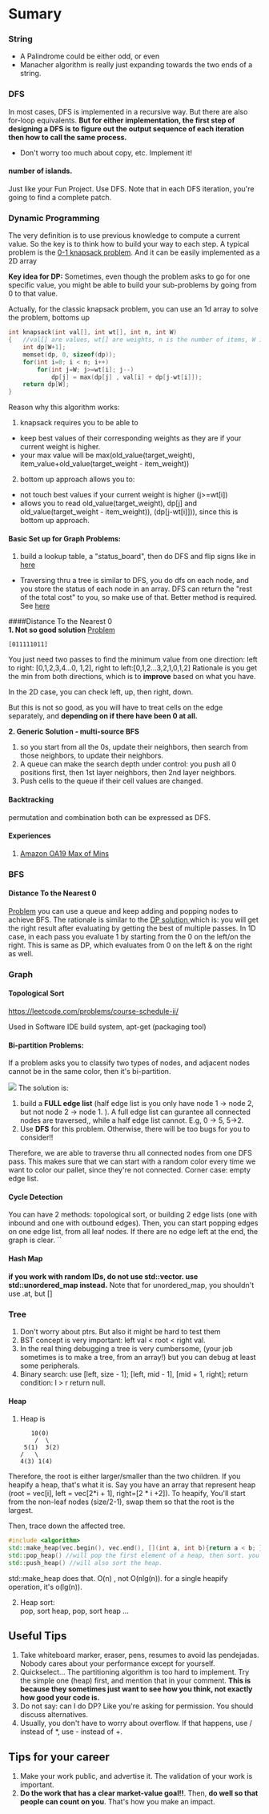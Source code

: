# Sumary
### String
- A Palindrome could be either odd, or even
- Manacher algorithm is really just expanding towards the two ends of a string. 

### DFS
In most cases, DFS is implemented in a recursive way. But there are also for-loop equivalents. 
**But for either implementation, the first step of designing a DFS is to figure out the output sequence of each iteration
then how to call the same process.** 
 - Don't worry too much about copy, etc. Implement it! 


#### number of islands. 
Just like your Fun Project. Use DFS. Note that in each DFS iteration, you're going to find a complete patch. 
  
### Dynamic Programming
The very definition is to use previous knowledge to compute a current value. So the key is to think how to build your way to each step. 
A typical problem is the [0-1 knapsack problem](https://www.youtube.com/watch?v=xCbYmUPvc2Q). And it can be easily implemented as a 2D array

**Key idea for DP:** Sometimes, even though the problem asks to go for one specific value, you might be able to build your sub-problems by going 
from 0 to that value. 

Actually, for the classic knapsack problem, you can use an 1d array to solve the problem, bottoms up

```c++
int knapsack(int val[], int wt[], int n, int W)
{   //val[] are values, wt[] are weights, n is the number of items, W is target weight. 
    int dp[W+1];
    memset(dp, 0, sizeof(dp));
    for(int i=0; i < n; i++) 
        for(int j=W; j>=wt[i]; j--)
            dp[j] = max(dp[j] , val[i] + dp[j-wt[i]]);
    return dp[W];
}
```

Reason why this algorithm works:
1. knapsack requires you to be able to
  - keep best values of their corresponding weights as they are if your current weight is higher.   
  - your max value will be max(old_value(target_weight), item_value+old_value(target_weight - item_weight))
2. bottom up approach allows you to: 
  - not touch best values if your current weight is higher (j>=wt[i])
  - allows you to read old_value(target_weight), dp[j] and old_value(target_weight - item_weight)), (dp[j-wt[i]])), since this is 
  bottom up approach. 
  
#### Basic Set up for Graph Problems: 
1. build a lookup table, a "status_board", then do DFS and flip signs
like in [here](graph/0547-Friend-Circles)
 - Traversing thru a tree is similar to DFS, you do dfs on each node, 
 and you store the status of each node in an array. DFS can return the "rest of the total cost" to you, so make use of that. 
 Better method is required. See [here](graph/1376-Time-Needed-to-Inform-All-Employees)
  
####Distance To the Nearest 0  
**1. Not so good solution** 
[Problem](https://leetcode.com/problems/01-matrix/)
```
[011111011]
```
You just need two passes to find the minimum value from one direction: left to right: [0,1,2,3,4...0, 1,2], right to left:[0,1,2...3,2,1,0,1,2]
Rationale is you get the min from both directions, which is to **improve** based on what you have. 

In the 2D case, you can check left, up, then right, down. 

But this is not so good, as you will have to treat cells on the edge separately, and **depending on if there have been 0 at all.** 

**2. Generic Solution - multi-source BFS**
1. so you start from all the 0s, update their neighbors, then search from those neighbors, to update their neighbors.
2. A queue can make the search depth under control: you push all 0 positions first, then 1st layer neighbors, then 2nd layer neighbors.
3. Push cells to the queue if their cell values are changed.   

#### Backtracking
permutation and combination both can be expressed as DFS. 

#### Experiences
1. [Amazon OA19 Max of Mins](actual_test/Amazon_OA_19_Max_of_Min_Altitutes/README.md)

### BFS 
#### Distance To the Nearest 0  
[Problem](https://leetcode.com/problems/01-matrix/)
you can use a queue and keep adding and popping nodes to achieve BFS. The rationale is similar to the [DP solution ](#Distance-To-the-Nearest-0)
which is: you will get the right result after evaluating by getting the best of multiple passes. 
In 1D case, in each pass you evaluate 1 by starting from the 0 on the left/on the right. This is same as DP, which evaluates from 0 on the left & on the right as well.   
  
### Graph 

#### Topological Sort
https://leetcode.com/problems/course-schedule-ii/

Used in Software IDE build system, apt-get (packaging tool)

#### Bi-partition Problems: 
If a problem asks you to classify two types of nodes, and adjacent nodes cannot be in the same color, then it's bi-partition. 

![](Media/Bipartition.png)
The solution is: 
1. build a **FULL edge list** (half edge list is you only have node 1 -> node 2, but not 
node 2 -> node 1. ). A full edge list can gurantee all connected nodes are traversed,,
while a half edge list cannot. E.g, 0 -> 5, 5->2.    
2.  Use **DFS** for this problem. Otherwise, there will be too bugs for you to consider!!

Therefore, we are able to traverse thru all connected nodes from one DFS pass. This makes sure that 
we can start with a random color every time we want to color our pallet, since they're not connected. 
Corner case: empty edge list. 

#### Cycle Detection
You can have 2 methods: topological sort, or building 2 edge lists (one with inbound and one with outbound edges). 
Then, you can start popping edges on one edge list, from all leaf nodes. If there are no edge left at the end, the graph is clear. 
``

#### Hash Map
**if you work with random IDs, do not use std::vector. use std::unordered_map instead.**
Note that for unordered_map, you shouldn't use .at, but []

### Tree
1. Don't worry about ptrs. But also it might be hard to test them
2. BST concept is very important: left val < root < right val. 
3.  In the real thing debugging a tree is very cumbersome, (your job sometimes is to make a tree, from an array!) 
but you can debug at least some peripherals. 
4. Binary search: use [left, size - 1]; [left, mid - 1], [mid + 1, right]; return condition: 
l > r return null. 

#### Heap 
1. Heap is
    ```
       10(0)
        /  \
     5(1)  3(2)
    /   \
   4(3) 1(4)
   ```
Therefore, the root is either larger/smaller than the two children. If you heapify a heap, that's what it is. 
Say you have an array that represent heap (root = vec[i], left = vec[2*i + 1], right=[2 * i +2]). 
To heapify, You'll start from the non-leaf nodes (size/2-1), swap them so that the root is the largest. 

Then, trace down the affected tree. 

```c++
#include <algorithm>
std::make_heap(vec.begin(), vec.end(), [](int a, int b){return a < b; }) //so this is a max heap. 
std::pop_heap() //will pop the first element of a heap, then sort. you need to erase the last element of the vector. 
std::push_heap() //will also sort the heap. 
```
std::make_heap does that. O(n) , not O(nlg(n)). for a single heapify operation, it's o(lg(n)). 

2. Heap sort:      
pop, sort heap, pop, sort heap ...

## Useful Tips
1. Take whiteboard marker, eraser, pens, resumes to avoid las pendejadas. Nobody cares about your performance except for yourself. 
2. Quickselect... The partitioning algorithm is too hard to implement. Try the simple one (heap) first, and mention that in your comment. 
**This is because they sometimes just want to see how you think, not exactly how good your code is.**
3. Do not say: can I do DP? Like you're asking for permission. You should discuss alternatives. 
4. Usually, you don't have to worry about overflow. If that happens, use / instead of *, use - instead of +. 

## Tips for your career
1. Make your work public, and advertise it. The validation of your work is important. 
2. **Do the work that has a clear market-value goal!!**. Then, **do well so that people can count on you**.
That's how you make an impact. 